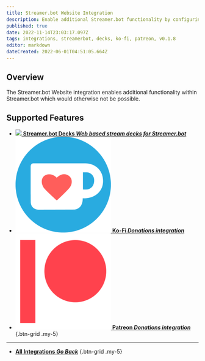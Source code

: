 ```yaml
---
title: Streamer.bot Website Integration
description: Enable additional Streamer.bot functionality by configuring the Streamer.bot Website integration!
published: true
date: 2022-11-14T23:03:17.097Z
tags: integrations, streamerbot, decks, ko-fi, patreon, v0.1.8
editor: markdown
dateCreated: 2022-06-01T04:51:05.664Z
---
```


## Overview
The Streamer.bot Website integration enables additional functionality within Streamer.bot which would otherwise not be possible.

## Supported Features
- [<img src="https://streamer.bot/logo.svg"/> **Streamer.bot Decks *Web based stream decks for Streamer.bot***](/Extended-Features/HTML-Decks)
- [<img src="/logos/kofi.png"/> **Ko-Fi *Donations integration***](/Integrations/Ko-Fi)
- [<img src="/logos/patreon.png"/> **Patreon *Donations integration***](/Integrations/Patreon)
{.btn-grid .my-5}

---

- [<i class="mdi mdi-chevron-left"></i> **All Integrations *Go Back***](/Integrations)
{.btn-grid .my-5}
